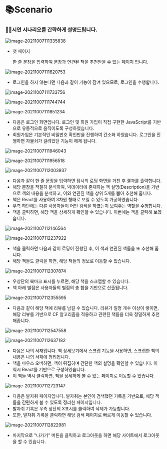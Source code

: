 # 📚Scenario

### 👨‍🎓시연 시나리오를 간략하게 설명드립니다.

![image-20211007111335838](../images/image-20211007111335838.png)

- 첫 페이지

  한 줄 문장을 입력하여 문장과 연관된 책을 추천받을 수 있는 페이지 입니다.

![image-20211007111620753](..\images\image-20211007111620753.png)

- 로그인을 하지 않는다면 다음과 같이 기능이 잠겨 있으므로, 로그인을 수행합니다.

![image-20211007111733756](..\images\image-20211007111733756.png)

![image-20211007111744744](..\images\image-20211007111744744.png)

![image-20211007111851234](..\images\image-20211007111851234.png)

- 다음은 로그인 화면입니다. 로그인 및 회원 가입이 직접 구현한 JavaScript를 기반으로 유동적으로 움직이도록 구성하였습니다.
- 회원가입은 기본적인 비밀번호 확인만을 진행하여 간소화 하였습니다. 로그인을 진행하면 자물쇠가 걸려있던 기능이 해제 됩니다.

![image-20211007111946043](..\images\image-20211007111946043.png)

![image-20211007111956518](..\images\image-20211007111956518.png)

![image-20211007112003937](..\images\image-20211007112003937.png)

- 다음과 같이 한 줄 문장을 입력하면 잠시의 로딩 화면을 거친 후 결과를 출력합니다.
- 해당 문장을 적절히 분석하여, 빅데이터에 존재하는 책 설명(Description)을 기반으로 책의 내용을 분석하고, 이와 연관된 책을 상위 5개를 뽑아 추천해 줍니다.
- 책은 React를 사용하여 3차원 형태로 보일 수 있도록 가공하였습니다.
- 우측 하단에는 다른 사용자들이 어떤 검색을 하였는지 보여주는 역할을 수행합니다.
- 책을 클릭하면, 해당 책을 상세하게 확인할 수 있습니다. 이번에는 책을 클릭해 보겠습니다.

![image-20211007112146564](..\images\image-20211007112146564.png)

![image-20211007112237922](..\images\image-20211007112237922.png)

- 책을 클릭하면 다음과 같이 로딩이 진행된 후, 이 책과 연관된 책들을 또 추천해 줍니다.
- 해당 책들도 클릭을 하면, 해당 책들의 정보로 이동할 수 있습니다.

![image-20211007112307874](..\images\image-20211007112307874.png)

- 우상단의 북마크 표시를 누르면, 해당 책을 스크랩할 수 있습니다.
- 책 아래 별점은 사용자들의 별점의 총 합을 기반으로 산출됩니다.

![image-20211007112355595](..\images\image-20211007112355595.png)

- 다음과 같이 해당 책에 리뷰를 남길 수 있습니다. 리뷰가 일정 개수 이상이 쌓이면, 해당 리뷰를 기반으로 CF 알고리즘을 적용하고 관련된 책들을 더욱 정밀하게 추천해줍니다.

![image-20211007112547558](..\images\image-20211007112547558.png)

![image-20211007112637182](..\images\image-20211007112637182.png)

- 다음은 나의 서재입니다. 책 상세보기에서 스크랩 기능을 사용하면, 스크랩한 책의 내용은 나의 서재에 정리됩니다.
- 책을 마우스 오버하면, 책이 뒤집히며 간단한 책의 설명을 확인할 수 있습니다. 이 역시 React를 기반으로 구성하였습니다.
- 이 책들 역시 클릭하면, 책을 상세하게 볼 수 있는 페이지로 이동할 수 있습니다.

![image-20211007112723147](..\images\image-20211007112723147.png)

- 다음은 발자취 페이지입니다. 발자취는 본인이 검색했던 기록을 기반으로, 해당 책들을 간편하게 볼 수 있도록 정리한 페이지입니다.
- 발자취 기록은 우측 상단의 X표시를 클릭하여 삭제가 가능합니다.
- 또한, 발자취 기록을 클릭하면 해당 검색 페이지로 빠르게 이동할 수 있습니다.

![image-20211007112822981](..\images\image-20211007112822981.png)

- 마지막으로 "나가기" 버튼을 클릭하고 로그아웃을 하면 해당 사이트에서 로그아웃을 할 수 있습니다.
